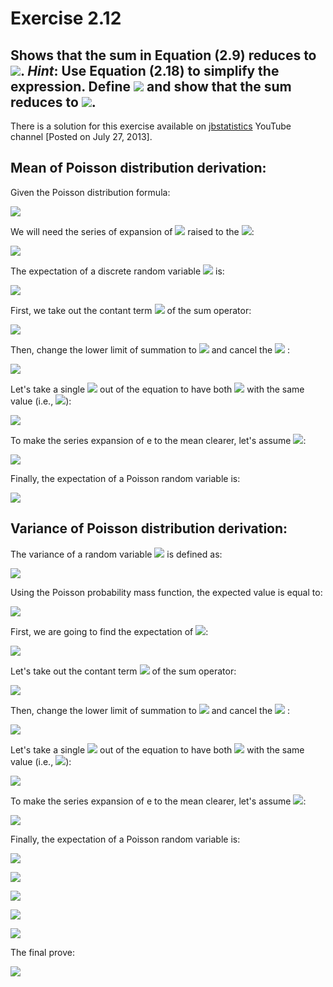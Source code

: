Exercise 2.12
=======

Shows that the sum in Equation (2.9) reduces to <img src="https://latex.codecogs.com/svg.latex?\sigma^2=\mu" />. *Hint*: Use Equation (2.18) to simplify the expression. Define <img src="https://latex.codecogs.com/svg.latex?y=x-1" /> and show that the sum reduces to <img src="https://latex.codecogs.com/svg.latex?\mu\left<y+1\right>=\mu^2" />.
-----------

There is a solution for this exercise available on [jbstatistics](https://www.youtube.com/watch?v=65n_v92JZeE) YouTube channel [Posted on July 27, 2013].

Mean of Poisson distribution derivation:
-----------

Given the Poisson distribution formula:

<img src="https://latex.codecogs.com/svg.latex?P_p(x;\mu)\equiv\frac{\mu^x}{x!}e^{-\mu}" />


We will need the series of expansion of <img src="https://latex.codecogs.com/svg.latex?a" /> raised to the <img src="https://latex.codecogs.com/svg.latex?\mu" />:

<img src="https://latex.codecogs.com/svg.latex?e^\mu=\sum_{y=0}^{\infty}\frac{\mu^y}{y!}" />

The expectation of a discrete random variable <img src="https://latex.codecogs.com/svg.latex?X" /> is:

<img src="https://latex.codecogs.com/svg.latex?\left<x\right>=\sum_{x=0}^{\infty}x\frac{\mu^x}{x!}e^{-\mu}" />

First, we take out the contant term <img src="https://latex.codecogs.com/svg.latex?e^{-\mu}" /> of the sum operator:

<img src="https://latex.codecogs.com/svg.latex?\left<x\right>=e^{-\mu}\sum_{x=0}^{\infty}x\frac{\mu^x}{x!}" />

Then, change the lower limit of summation to <img src="https://latex.codecogs.com/svg.latex?1" /> and cancel the <img src="https://latex.codecogs.com/svg.latex?x" /> :

<img src="https://latex.codecogs.com/svg.latex?\left<x\right>=e^{-\mu}\sum_{x=1}^{\infty}x\frac{\mu^x}{x!}=e^{-\mu}\sum_{x=1}^{\infty}\frac{\mu^x}{(x-1)!}" />

Let's take a single <img src="https://latex.codecogs.com/svg.latex?\mu" /> out of the equation to have both <img src="https://latex.codecogs.com/svg.latex?x" /> with the same value (i.e., <img src="https://latex.codecogs.com/svg.latex?-1" />):

<img src="https://latex.codecogs.com/svg.latex?\left<x\right>=\mu{e^{-\mu}}\sum_{x=1}^{\infty}\frac{\mu^{x-1}}{(x-1)!}" />

To make the series expansion of e to the mean clearer, let's assume <img src="https://latex.codecogs.com/svg.latex?y=x-1" />:

<img src="https://latex.codecogs.com/svg.latex?\left<x\right>=\mu{e^{-\mu}}\sum_{y=0}^{\infty}\frac{\mu^{y}}{y!}" />

Finally, the expectation of a Poisson random variable is:

<img src="https://latex.codecogs.com/svg.latex?\left<x\right>=\mu{e^{-\mu}}e^{\mu}=\mu{e^{-\mu+\mu}}=\mu{e^0}=\mu" />

Variance of Poisson distribution derivation:
-----------

The variance of a random variable <img src="https://latex.codecogs.com/svg.latex?X" /> is defined as:

<img src="https://latex.codecogs.com/svg.latex?\sigma^2=\left<x^2\right>-\mu^2" />

Using the Poisson probability mass function, the expected value is equal to:

<img src="https://latex.codecogs.com/svg.latex?\left<x^2\right>=\sum_{x=0}^\infty{x^2}\frac{\mu^x}{x!}e^{-\mu}" />

First, we are going to find the expectation of <img src="https://latex.codecogs.com/svg.latex?X(X-1)" />:

<img src="https://latex.codecogs.com/svg.latex?\left<x(x-1)\right>=\sum_{x=0}^\infty{x(x-1)}\frac{\mu^x}{x!}e^{-\mu}" />

Let's take out the contant term <img src="https://latex.codecogs.com/svg.latex?e^{-\mu}" /> of the sum operator:

<img src="https://latex.codecogs.com/svg.latex?\left<x(x-1)\right>=e^{-\mu}\sum_{x=0}^{\infty}x(x-1)\frac{\mu^x}{x!}" />

Then, change the lower limit of summation to <img src="https://latex.codecogs.com/svg.latex?2" /> and cancel the <img src="https://latex.codecogs.com/svg.latex?x" /> :

<img src="https://latex.codecogs.com/svg.latex?\left<x(x-1)\right>=e^{-\mu}\sum_{x=2}^{\infty}x(x-1)\frac{\mu^x}{x!}=e^{-\mu}\sum_{x=2}^{\infty}\frac{\mu^x}{(x-2)!}" />

Let's take a single <img src="https://latex.codecogs.com/svg.latex?\mu" /> out of the equation to have both <img src="https://latex.codecogs.com/svg.latex?x" /> with the same value (i.e., <img src="https://latex.codecogs.com/svg.latex?-2" />):

<img src="https://latex.codecogs.com/svg.latex?\left<x(x-1)\right>=\mu^2e^{-\mu}\sum_{x=2}^{\infty}\frac{\mu^{x-2}}{(x-2)!}" />

To make the series expansion of e to the mean clearer, let's assume <img src="https://latex.codecogs.com/svg.latex?y=x-2" />:

<img src="https://latex.codecogs.com/svg.latex?\left<x(x-1)\right>=\mu^2e^{-\mu}\sum_{y=0}^{\infty}\frac{\mu^{y}}{y!}" />

Finally, the expectation of a Poisson random variable is:

<img src="https://latex.codecogs.com/svg.latex?\left<x(x-1)\right>=\mu^2e^{-\mu}e^{\mu}=\mu^2e^{-\mu+\mu}=\mu^2e^0=\mu^2" /><br />

<img src="https://latex.codecogs.com/svg.latex?\left<x(x-1)\right>=\mu^2" /><br />

<img src="https://latex.codecogs.com/svg.latex?\left<x^2\right>-\left<x\right>=\mu^2" /><br />

<img src="https://latex.codecogs.com/svg.latex?\left<x^2\right>-\mu=\mu^2" /><br />

<img src="https://latex.codecogs.com/svg.latex?\left<x^2\right>=\mu^2+\mu" /><br />

The final prove:

<img src="https://latex.codecogs.com/svg.latex?\sigma^2=\left<x^2\right>-\mu^2=\mu^2+\mu-\mu^2=\mu" />
